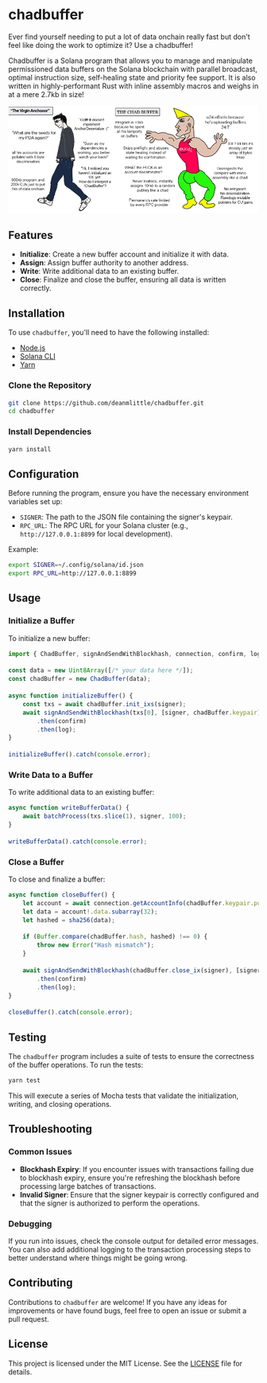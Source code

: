 # chadbuffer

Ever find yourself needing to put a lot of data onchain really fast but don't feel like doing the work to optimize it? Use a chadbuffer!


Chadbuffer is a Solana program that allows you to manage and manipulate permissioned data buffers on the Solana blockchain with parallel broadcast, optimal instruction size, self-healing state and priority fee support. It is also written in highly-performant Rust with inline assembly macros and weighs in at a mere 2.7kb in size!

![chadbuffer](chad.png)

## Features

- **Initialize**: Create a new buffer account and initialize it with data.
- **Assign**: Assign buffer authority to another address.
- **Write**: Write additional data to an existing buffer.
- **Close**: Finalize and close the buffer, ensuring all data is written correctly.

## Installation

To use `chadbuffer`, you'll need to have the following installed:

- [Node.js](https://nodejs.org/)
- [Solana CLI](https://docs.solana.com/cli/install-solana-cli-tools)
- [Yarn](https://yarnpkg.com/getting-started/install)

### Clone the Repository

```bash
git clone https://github.com/deanmlittle/chadbuffer.git
cd chadbuffer
```

### Install Dependencies

```bash
yarn install
```

## Configuration

Before running the program, ensure you have the necessary environment variables set up:

- `SIGNER`: The path to the JSON file containing the signer's keypair.
- `RPC_URL`: The RPC URL for your Solana cluster (e.g., `http://127.0.0.1:8899` for local development).

Example:

```bash
export SIGNER=~/.config/solana/id.json
export RPC_URL=http://127.0.0.1:8899
```

## Usage

### Initialize a Buffer

To initialize a new buffer:

```typescript
import { ChadBuffer, signAndSendWithBlockhash, connection, confirm, log } from './sdk';

const data = new Uint8Array([/* your data here */]);
const chadBuffer = new ChadBuffer(data);

async function initializeBuffer() {
    const txs = await chadBuffer.init_ixs(signer);
    await signAndSendWithBlockhash(txs[0], [signer, chadBuffer.keypair])
        .then(confirm)
        .then(log);
}

initializeBuffer().catch(console.error);
```

### Write Data to a Buffer

To write additional data to an existing buffer:

```typescript
async function writeBufferData() {
    await batchProcess(txs.slice(1), signer, 100);
}

writeBufferData().catch(console.error);
```

### Close a Buffer

To close and finalize a buffer:

```typescript
async function closeBuffer() {
    let account = await connection.getAccountInfo(chadBuffer.keypair.publicKey);
    let data = account!.data.subarray(32);
    let hashed = sha256(data);

    if (Buffer.compare(chadBuffer.hash, hashed) !== 0) {
        throw new Error("Hash mismatch");
    }

    await signAndSendWithBlockhash(chadBuffer.close_ix(signer), [signer])
        .then(confirm)
        .then(log);
}

closeBuffer().catch(console.error);
```

## Testing

The `chadbuffer` program includes a suite of tests to ensure the correctness of the buffer operations. To run the tests:

```bash
yarn test
```

This will execute a series of Mocha tests that validate the initialization, writing, and closing operations.

## Troubleshooting

### Common Issues

- **Blockhash Expiry**: If you encounter issues with transactions failing due to blockhash expiry, ensure you're refreshing the blockhash before processing large batches of transactions.
- **Invalid Signer**: Ensure that the signer keypair is correctly configured and that the signer is authorized to perform the operations.

### Debugging

If you run into issues, check the console output for detailed error messages. You can also add additional logging to the transaction processing steps to better understand where things might be going wrong.

## Contributing

Contributions to `chadbuffer` are welcome! If you have any ideas for improvements or have found bugs, feel free to open an issue or submit a pull request.

## License

This project is licensed under the MIT License. See the [LICENSE](LICENSE) file for details.